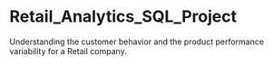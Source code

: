 # Retail_Analytics_SQL_Project
Understanding the customer behavior and the product performance variability for a Retail company.
